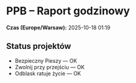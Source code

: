 # PPB – Raport godzinowy
**Czas (Europe/Warsaw):** 2025-10-18 01:19

## Status projektów
- Bezpieczny Pieszy — OK
- Zwolnij przy przejściu — OK
- Odblask ratuje życie — OK

